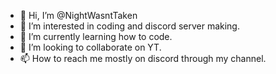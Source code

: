 - 👋 Hi, I’m @NightWasntTaken
- 👀 I’m interested in coding and discord server making.
- 🌱 I’m currently learning how to code.
- 💞️ I’m looking to collaborate on YT.
- 📫 How to reach me mostly on discord through my channel.

<!---
NightWasntTaken/NightWasntTaken is a ✨ special ✨ repository because its `README.md` (this file) appears on your GitHub profile.
You can click the Preview link to take a look at your changes.
--->

